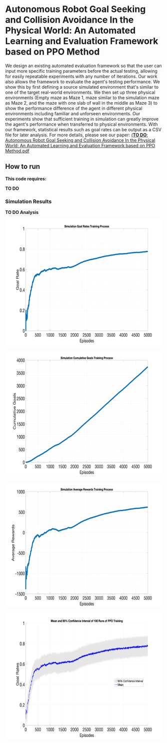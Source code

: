 # Autonomous Robot Goal Seeking and Collision Avoidance In the Physical World: An Automated Learning and Evaluation Framework based on PPO Method
We design an existing automated evaluation framework so that the user can input more specific training parameters before the actual testing, allowing for easily repeatable experiments with any number of iterations. Our work also allows the framework to evaluate the agent's testing performance. We show this by first defining a source simulated environment that's similar to one of the target real-world environments. We then set up three physical environments (Empty maze as Maze 1, maze similar to the simulation maze as Maze 2, and the maze with one slab of wall in the middle as Maze 3) to show the performance difference of the agent in different physical environments including familiar and unforseen environments. Our experiments show that sufficient training in simulation can greatly improve the agent's performance when transferred to physical environments. With our framework, statistical results such as goal rates can be output as a CSV file for later analysis. For more details, please see our paper:
[(**TO DO**: Autonomous Robot Goal Seeking and Collision Avoidance In the Physical World: An Automated Learning and Evaluation Framework based on PPO Method.pdf](https://github.com/Ac31415/RL-Auto-Eval-Framework)


## **How to run**
**This code requires:**

**TO DO**


### Simulation Results

**TO DO Analysis**

<img src="https://github.com/Ac31415/RL-Auto-Eval-Framework/blob/main/figs/SimGoalRatesTraining.png" width="600" height="400">
<br/><br/>

<img src="https://github.com/Ac31415/RL-Auto-Eval-Framework/blob/main/figs/SimCumGoalsTraining.png" width="600" height="400">
<br/><br/>

<img src="https://github.com/Ac31415/RL-Auto-Eval-Framework/blob/main/figs/SimAveRewardsTraining.png" width="600" height="400">
<br/><br/>

<img src="https://github.com/Ac31415/RL-Auto-Eval-Framework/blob/main/figs/PPO_100_Runs_Training.png" width="600" height="400">
<br/><br/>